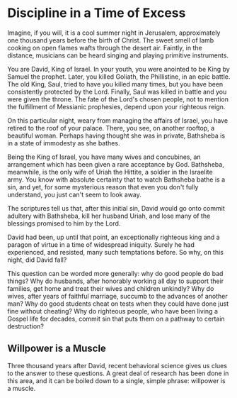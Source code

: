 # Discipline in a Time of Excess

Imagine, if you will, it is a cool summer night in Jerusalem, approximately one thousand years before the birth of Christ. The sweet smell of lamb cooking on open flames wafts through the desert air. Faintly, in the distance, musicians can be heard singing and playing primitive instruments.

You are David, King of Israel. In your youth, you were anointed to be King by Samuel the prophet. Later, you killed Goliath, the Phillistine, in an epic battle. The old King, Saul, tried to have you killed many times, but you have been consistently protected by the Lord. Finally, Saul was killed in battle and you were given the throne. The fate of the Lord's chosen people, not to mention the fulfillment of Messianic prophesies, depend upon your righteous reign.

On this particular night, weary from managing the affairs of Israel, you have retired to the roof of your palace. There, you see, on another rooftop, a beautiful woman. Perhaps having thought she was in private, Bathsheba is in a state of immodesty as she bathes.

Being the King of Israel, you have many wives and concubines, an arrangement which has been given a rare acceptance by God. Bathsheba, meanwhile, is the only wife of Uriah the Hittite, a soldier in the Israelite army. You know with absolute certainty that to watch Bathsheba bathe is a sin, and yet, for some mysterious reason that even you don't fully understand, you just can't seem to look away.

The scriptures tell us that, after this initial sin, David would go onto commit adultery with Bathsheba, kill her husband Uriah, and lose many of the blessings promised to him by the Lord.

David had been, up until that point, an exceptionally righteous king and a paragon of virtue in a time of widespread iniquity. Surely he had experienced, and resisted, many such temptations before. So why, on this night, did David fall?

This question can be worded more generally: why do good people do bad things? Why do husbands, after honorably working all day to support their families, get home and treat their wives and children unkindly? Why do wives, after years of faithful marriage, succumb to the advances of another man? Why do good students cheat on tests when they could have done just fine without cheating? Why do righteous people, who have been living a Gospel life for decades, commit sin that puts them on a pathway to certain destruction?

## Willpower is a Muscle

Three thousand years after David, recent behavioral science gives us clues to the answer to these questions. A great deal of research has been done in this area, and it can be boiled down to a single, simple phrase: willpower is a muscle.
